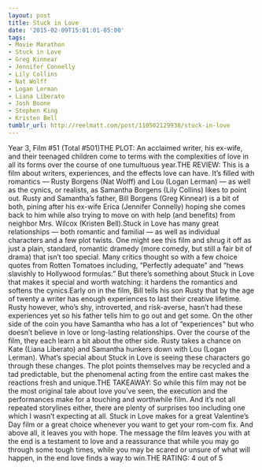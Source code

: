 ```yaml
---
layout: post
title: Stuck in Love
date: '2015-02-09T15:01:01-05:00'
tags:
- Movie Marathon
- Stuck in Love
- Greg Kinnear
- Jennifer Connelly
- Lily Collins
- Nat Wolff
- Logan Lerman
- Liana Liberato
- Josh Boone
- Stephen King
- Kristen Bell
tumblr_url: http://reelmatt.com/post/110562129938/stuck-in-love
---
```

Year 3, Film #51 (Total #501)THE PLOT: An acclaimed writer, his ex-wife, and their teenaged children come to terms with the complexities of love in all its forms over the course of one tumultuous year.THE REVIEW: This is a film about writers, experiences, and the effects love can have. It’s filled with romantics — Rusty Borgens (Nat Wolff) and Lou (Logan Lerman) — as well as the cynics, or realists, as Samantha Borgens (Lily Collins) likes to point out. Rusty and Samantha’s father, Bill Borgens (Greg Kinnear) is a bit of both, pining after his ex-wife Erica (Jennifer Connelly) hoping she comes back to him while also trying to move on with help (and benefits) from neighbor Mrs. Wilcox (Kristen Bell).Stuck in Love has many great relationships — both romantic and familial — as well as individual characters and a few plot twists. One might see this film and shrug it off as just a plain, standard, romantic dramedy (more comedy, but still a fair bit of drama) that isn’t too special. Many critics thought so with a few choice quotes from Rotten Tomatoes including, “Perfectly adequate” and “hews slavishly to Hollywood formulas.” But there’s something about Stuck in Love that makes it special and worth watching: it hardens the romantics and softens the cynics.Early on in the film, Bill tells his son Rusty that by the age of twenty a writer has enough experiences to last their creative lifetime. Rusty however, who’s shy, introverted, and risk-averse, hasn’t had these experiences yet so his father tells him to go out and get some. On the other side of the coin you have Samantha who has a lot of “experiences" but who doesn’t believe in love or long-lasting relationships. Over the course of the film, they each learn a bit about the other side. Rusty takes a chance on Kate (Liana Liberato) and Samantha hunkers down with Lou (Logan Lerman). What’s special about Stuck in Love is seeing these characters go through these changes. The plot points themselves may be recycled and a tad predictable, but the phenomenal acting from the entire cast makes the reactions fresh and unique.THE TAKEAWAY: So while this film may not be the most original tale about love you’ve seen, the execution and the performances make for a touching and worthwhile film. And it’s not all repeated storylines either, there are plenty of surprises too including one which I wasn’t expecting at all. Stuck in Love makes for a great Valentine’s Day film or a great choice whenever you want to get your rom-com fix. And above all, it leaves you with hope. The message the film leaves you with at the end is a testament to love and a reassurance that while you may go through some tough times, while you may be scared or unsure of what will happen, in the end love finds a way to win.THE RATING: 4 out of 5
